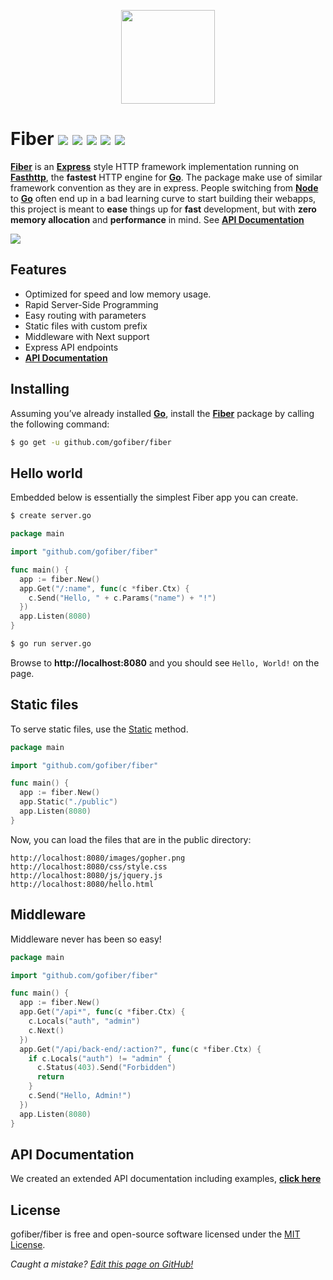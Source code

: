 <p align="center">
  <img height="150" src="https://gofiber.github.io/fiber/static/logo.jpg">
</p>
<!--
![](https://img.shields.io/github/issues/gofiber/fiber) 
![](https://img.shields.io/github/stars/gofiber/fiber) 
-->

# Fiber ![](https://img.shields.io/github/release/gofiber/fiber) ![](https://img.shields.io/github/languages/top/gofiber/fiber) ![](https://img.shields.io/github/languages/code-size/gofiber/fiber) ![](https://godoc.org/github.com/gofiber/fiber?status.svg) ![](https://goreportcard.com/badge/github.com/gofiber/fiber)

**[Fiber](https://github.com/gofiber/fiber)** is an **[Express](https://expressjs.com/en/4x/api.html)** style HTTP framework implementation running on **[Fasthttp](https://github.com/valyala/fasthttp)**, the **fastest** HTTP engine for **[Go](https://golang.org/doc/)**. The package make use of similar framework convention as they are in express. People switching from **[Node](https://nodejs.org/en/about/)** to **[Go](https://golang.org/doc/)** often end up in a bad learning curve to start building their webapps, this project is meant to **ease** things up for **fast** development, but with **zero memory allocation** and **performance** in mind. See **[API Documentation](https://gofiber.github.io/fiber/)**

![](https://gofiber.github.io/fiber/static/benchmarks/benchmark-pipeline.png?v=12) 
## Features
* Optimized for speed and low memory usage.
* Rapid Server-Side Programming
* Easy routing with parameters
* Static files with custom prefix
* Middleware with Next support
* Express API endpoints
* **[API Documentation](https://gofiber.github.io/fiber/)**

## Installing
Assuming you’ve already installed **[Go](https://golang.org/doc/)**, install the **[Fiber](https://github.com/gofiber/fiber)** package by calling the following command:
```bash
$ go get -u github.com/gofiber/fiber
```

## Hello world
Embedded below is essentially the simplest Fiber app you can create.
```bash
$ create server.go
```
```go
package main

import "github.com/gofiber/fiber"

func main() {
  app := fiber.New()
  app.Get("/:name", func(c *fiber.Ctx) {
    c.Send("Hello, " + c.Params("name") + "!")
  })
  app.Listen(8080)
}
```
```bash
$ go run server.go
```
Browse to **http://localhost:8080** and you should see `Hello, World!` on the page.

## Static files
To serve static files, use the [Static](https://gofiber.github.io/fiber/#/?id=static-files) method.
```go
package main

import "github.com/gofiber/fiber"

func main() {
  app := fiber.New()
  app.Static("./public")
  app.Listen(8080)
}
```
Now, you can load the files that are in the public directory:
```shell
http://localhost:8080/images/gopher.png
http://localhost:8080/css/style.css
http://localhost:8080/js/jquery.js
http://localhost:8080/hello.html
```

## Middleware
Middleware never has been so easy!
```go
package main

import "github.com/gofiber/fiber"

func main() {
  app := fiber.New()
  app.Get("/api*", func(c *fiber.Ctx) {
    c.Locals("auth", "admin")
    c.Next()
  })
  app.Get("/api/back-end/:action?", func(c *fiber.Ctx) {
    if c.Locals("auth") != "admin" {
      c.Status(403).Send("Forbidden")
      return
    }
    c.Send("Hello, Admin!")
  })
  app.Listen(8080)
}
```

## API Documentation
We created an extended API documentation including examples, **[click here](https://gofiber.github.io/fiber/)**

## License
gofiber/fiber is free and open-source software licensed under the [MIT License](https://github.com/gofiber/fiber/edit/master/LICENSE).



*Caught a mistake? [Edit this page on GitHub!](https://github.com/gofiber/fiber/blob/master/README.md)*
